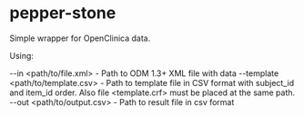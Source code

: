 # pepper-stone
Simple wrapper for OpenClinica data.

Using:

--in <path/to/file.xml> - Path to ODM 1.3+ XML file with data
--template <path/to/template.csv> - Path to template file in CSV format with subject_id and item_id order. Also file <template.crf> must be placed at the same path.
--out <path/to/output.csv>  - Path to result file in csv format
